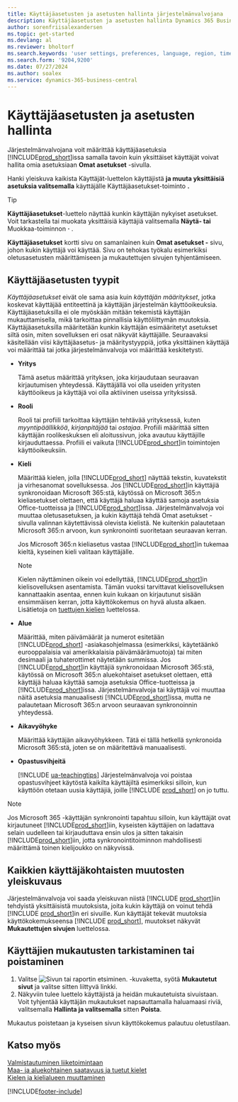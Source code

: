 ```yaml
---
title: Käyttäjäasetusten ja asetusten hallinta järjestelmänvalvojana
description: Käyttäjäasetusten ja asetusten hallinta Dynamics 365 Business Centralissa.
author: sorenfriisalexandersen
ms.topic: get-started
ms.devlang: al
ms.reviewer: bholtorf
ms.search.keywords: 'user settings, preferences, language, region, time zone, regional settings'
ms.search.form: '9204,9200'
ms.date: 07/27/2024
ms.author: soalex
ms.service: dynamics-365-business-central
---
```

# <a name="manage-user-settings-and-preferences"></a>Käyttäjäasetusten ja asetusten hallinta

Järjestelmänvalvojana voit määrittää käyttäjäasetuksia [!INCLUDE[prod_short](includes/prod_short.md)]issa samalla tavoin kuin yksittäiset käyttäjät voivat hallita omia asetuksiaan **Omat asetukset** -sivulla.  

Hanki yleiskuva kaikista Käyttäjät-luettelon käyttäjistä **ja muuta yksittäisiä asetuksia valitsemalla** käyttäjälle Käyttäjäasetukset-toiminto **.** 

> [!TIP]
> **Käyttäjäasetukset**-luettelo näyttää kunkin käyttäjän nykyiset asetukset. Voit tarkastella tai muokata yksittäisiä käyttäjiä valitsemalla **Näytä- tai** Muokkaa-toiminnon **·** .

 **Käyttäjäasetukset**  kortti sivu on samanlainen kuin **Omat asetukset -** sivu, johon kukin käyttäjä voi käyttää. Sivu on tehokas työkalu esimerkiksi oletusasetusten määrittämiseen ja mukautettujen sivujen tyhjentämiseen.  

## <a name="types-of-user-settings"></a>Käyttäjäasetusten tyypit

*Käyttäjäasetukset* eivät ole sama asia kuin *käyttäjän määritykset*, jotka koskevat käyttäjää entiteettinä ja käyttäjän järjestelmän käyttöoikeuksia. Käyttäjäasetuksilla ei ole myöskään mitään tekemistä käyttäjän mukauttamisella, mikä tarkoittaa pinnallisia käyttöliittymän muutoksia. Käyttäjäasetuksilla määritetään kunkin käyttäjän esimääritetyt asetukset siltä osin, miten sovelluksen eri osat näkyvät käyttäjälle. Seuraavaksi käsitellään viisi käyttäjäasetus- ja määritystyyppiä, jotka yksittäinen käyttäjä voi määrittää tai jotka järjestelmänvalvoja voi määrittää keskitetysti.

* **Yritys**  

  Tämä asetus määrittää yrityksen, joka kirjaudutaan seuraavan kirjautumisen yhteydessä. Käyttäjällä voi olla useiden yritysten käyttöoikeus ja käyttäjä voi olla aktiivinen useissa yrityksissä.

* **Rooli**  

  Rooli tai profiili tarkoittaa käyttäjän tehtävää yrityksessä, kuten *myyntipäällikköä*, *kirjanpitäjää* tai *ostajaa*. Profiili määrittää sitten käyttäjän roolikeskuksen eli aloitussivun, joka avautuu käyttäjille kirjauduttaessa. Profiili ei vaikuta [!INCLUDE[prod_short](includes/prod_short.md)]in toimintojen käyttöoikeuksiin.  

* **Kieli**  

  Määrittää kielen, jolla [!INCLUDE[prod_short](includes/prod_short.md)] näyttää tekstin, kuvatekstit ja virhesanomat sovelluksessa. Jos [!INCLUDE[prod_short](includes/prod_short.md)]in käyttäjiä synkronoidaan Microsoft 365:stä, käytössä on Microsoft 365:n kieliasetukset olettaen, että käyttäjä haluaa käyttää samoja asetuksia Office-tuotteissa ja [!INCLUDE[prod_short](includes/prod_short.md)]issa. Järjestelmänvalvoja voi muuttaa oletusasetuksen, ja kukin käyttäjä tehdä Omat asetukset -sivulla valinnan käytettävissä olevista kielistä. Ne kuitenkin palautetaan Microsoft 365:n arvoon, kun synkronointi suoritetaan seuraavan kerran.

  Jos Microsoft 365:n kieliasetus vastaa [!INCLUDE[prod_short](includes/prod_short.md)]in tukemaa kieltä, kyseinen kieli valitaan käyttäjälle.  

  > [!NOTE]
  > Kielen näyttäminen oikein voi edellyttää, [!INCLUDE[prod_short](includes/prod_short.md)]in kielisovelluksen asentamista. Tämän vuoksi tarvittavat kielisovelluksen kannattaakin asentaa, ennen kuin kukaan on kirjautunut sisään ensimmäisen kerran, jotta käyttökokemus on hyvä alusta alkaen. Lisätietoja on [tuettujen kielien](/dynamics365/business-central/dev-itpro/compliance/apptest-countries-and-translations) luettelossa.  
  
* **Alue**  

  Määrittää, miten päivämäärät ja numerot esitetään [!INCLUDE[prod_short](includes/prod_short.md)] -asiakasohjelmassa (esimerkiksi, käytetäänkö eurooppalaisia vai amerikkalaisia päivämäärämuotoja) tai miten desimaali ja tuhaterottimet näytetään summissa. Jos [!INCLUDE[prod_short](includes/prod_short.md)]in käyttäjiä synkronoidaan Microsoft 365:stä, käytössä on Microsoft 365:n aluekohtaiset asetukset olettaen, että käyttäjä haluaa käyttää samoja asetuksia Office-tuotteissa ja [!INCLUDE[prod_short](includes/prod_short.md)]issa. Järjestelmänvalvoja tai käyttäjä voi muuttaa näitä asetuksia manuaalisesti [!INCLUDE[prod_short](includes/prod_short.md)]issa, mutta ne palautetaan Microsoft 365:n arvoon seuraavan synkronoinnin yhteydessä.

* **Aikavyöhyke**  

  Määrittää käyttäjän aikavyöhykkeen. Tätä ei tällä hetkellä synkronoida Microsoft 365:stä, joten se on määritettävä manuaalisesti.  

* **Opastusvihjeitä**

  [!INCLUDE [ua-teachingtips](includes/ua-teachingtips.md)] Järjestelmänvalvoja voi poistaa opastusvihjeet käytöstä kaikilta käyttäjiltä esimerkiksi silloin, kun käyttöön otetaan uusia käyttäjiä, joille [!INCLUDE [prod_short](includes/prod_short.md)] on jo tuttu.  

> [!NOTE]
> Jos Microsoft 365 -käyttäjän synkronointi tapahtuu silloin, kun käyttäjät ovat kirjautuneet [!INCLUDE[prod_short](includes/prod_short.md)]iin, kyseisten käyttäjien on ladattava selain uudelleen tai kirjauduttava ensin ulos ja sitten takaisin [!INCLUDE[prod_short](includes/prod_short.md)]iin, jotta synkronointitoiminnon mahdollisesti määrittämä toinen kielijoukko on näkyvissä.

## <a name="overview-of-all-user-specific-changes"></a>Kaikkien käyttäjäkohtaisten muutosten yleiskuvaus

Järjestelmänvalvoja voi saada yleiskuvan niistä [!INCLUDE [prod_short](includes/prod_short.md)]iin tehdyistä yksittäisistä muutoksista, joita kukin käyttäjä on voinut tehdä [!INCLUDE [prod_short](includes/prod_short.md)]in eri sivuille. Kun käyttäjät tekevät muutoksia käyttökokemukseensa [!INCLUDE [prod_short](includes/prod_short.md)], muutokset näkyvät **Mukautettujen sivujen** luettelossa. <!--Administrators can also set these settings for users before they log in the first time, so users do not have to do it themselves, providing them a better *getting started* experience.-->

<!-- >[!NOTE]
> User personalizations do not have anything to do with the *personal* lightweight changes a user can make to the user experience.-->

## <a name="review-or-delete-user-personalizations"></a>Käyttäjien mukautusten tarkistaminen tai poistaminen

1. Valitse ![Sivun tai raportin etsiminen.](media/ui-search/search_small.png "Etsi sivua tai raporttia -kuvake") -kuvaketta, syötä **Mukautetut sivut** ja valitse sitten liittyvä linkki.
2. Näkyviin tulee luettelo käyttäjistä ja heidän mukautetuista sivuistaan. Voit tyhjentää käyttäjän mukautukset napsauttamalla haluamaasi riviä, valitsemalla **Hallinta ja valitsemalla** sitten **Poista**.

Mukautus poistetaan ja kyseisen sivun käyttökokemus palautuu oletustilaan.

## <a name="see-also"></a>Katso myös

[Valmistautuminen liiketoimintaan](ui-get-ready-business.md)  
[Maa- ja aluekohtainen saatavuus ja tuetut kielet](/dynamics365/business-central/dev-itpro/compliance/apptest-countries-and-translations)  
[Kielen ja kielialueen muuttaminen](about-locale-language.md)  

[!INCLUDE[footer-include](includes/footer-banner.md)]
